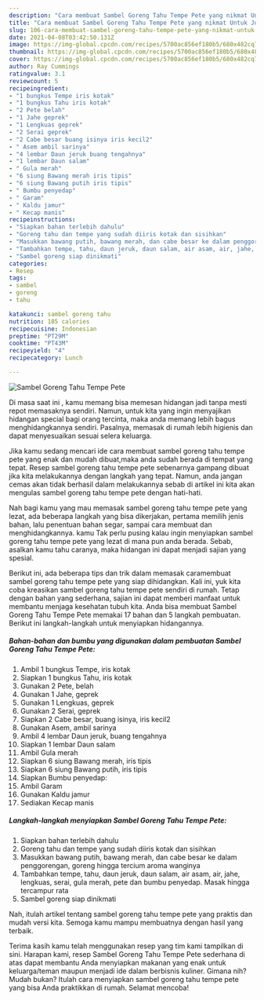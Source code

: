 ```yaml
---
description: "Cara membuat Sambel Goreng Tahu Tempe Pete yang nikmat Untuk Jualan"
title: "Cara membuat Sambel Goreng Tahu Tempe Pete yang nikmat Untuk Jualan"
slug: 106-cara-membuat-sambel-goreng-tahu-tempe-pete-yang-nikmat-untuk-jualan
date: 2021-04-08T03:42:50.131Z
image: https://img-global.cpcdn.com/recipes/5700ac856ef180b5/680x482cq70/sambel-goreng-tahu-tempe-pete-foto-resep-utama.jpg
thumbnail: https://img-global.cpcdn.com/recipes/5700ac856ef180b5/680x482cq70/sambel-goreng-tahu-tempe-pete-foto-resep-utama.jpg
cover: https://img-global.cpcdn.com/recipes/5700ac856ef180b5/680x482cq70/sambel-goreng-tahu-tempe-pete-foto-resep-utama.jpg
author: Ray Cummings
ratingvalue: 3.1
reviewcount: 5
recipeingredient:
- "1 bungkus Tempe iris kotak"
- "1 bungkus Tahu iris kotak"
- "2 Pete belah"
- "1 Jahe geprek"
- "1 Lengkuas geprek"
- "2 Serai geprek"
- "2 Cabe besar buang isinya iris kecil2"
- " Asem ambil sarinya"
- "4 lembar Daun jeruk buang tengahnya"
- "1 lembar Daun salam"
- " Gula merah"
- "6 siung Bawang merah iris tipis"
- "6 siung Bawang putih iris tipis"
- " Bumbu penyedap"
- " Garam"
- " Kaldu jamur"
- " Kecap manis"
recipeinstructions:
- "Siapkan bahan terlebih dahulu"
- "Goreng tahu dan tempe yang sudah diiris kotak dan sisihkan"
- "Masukkan bawang putih, bawang merah, dan cabe besar ke dalam penggorengan, goreng hingga tercium aroma wanginya"
- "Tambahkan tempe, tahu, daun jeruk, daun salam, air asam, air, jahe, lengkuas, serai, gula merah, pete dan bumbu penyedap. Masak hingga tercampur rata"
- "Sambel goreng siap dinikmati"
categories:
- Resep
tags:
- sambel
- goreng
- tahu

katakunci: sambel goreng tahu 
nutrition: 185 calories
recipecuisine: Indonesian
preptime: "PT29M"
cooktime: "PT43M"
recipeyield: "4"
recipecategory: Lunch

---
```



![Sambel Goreng Tahu Tempe Pete](https://img-global.cpcdn.com/recipes/5700ac856ef180b5/680x482cq70/sambel-goreng-tahu-tempe-pete-foto-resep-utama.jpg)

Di masa  saat ini , kamu memang bisa memesan hidangan jadi tanpa mesti repot memasaknya sendiri. Namun, untuk kita yang ingin menyajikan hidangan special bagi orang tercinta, maka anda memang lebih bagus menghidangkannya sendiri. Pasalnya, memasak di rumah lebih higienis dan dapat menyesuaikan sesuai selera keluarga.

Jika kamu sedang mencari ide cara membuat sambel goreng tahu tempe pete yang enak dan mudah dibuat,maka anda sudah berada di tempat yang tepat. Resep sambel goreng tahu tempe pete  sebenarnya gampang dibuat jika kita melakukannya dengan langkah yang tepat. Namun, anda jangan cemas akan tidak berhasil dalam melakukannya 
sebab di artikel ini kita akan mengulas sambel goreng tahu tempe pete dengan hati-hati.  



Nah bagi kamu yang mau memasak sambel goreng tahu tempe pete yang lezat, ada beberapa langkah yang bisa dikerjakan, pertama memilih jenis bahan, lalu penentuan bahan segar, sampai cara membuat dan menghidangkannya. kamu Tak perlu pusing kalau ingin menyiapkan sambel goreng tahu tempe pete yang lezat di mana pun anda berada. Sebab, asalkan kamu  tahu caranya, maka hidangan ini dapat menjadi sajian yang spesial.

Berikut ini, ada beberapa tips dan trik dalam memasak caramembuat sambel goreng tahu tempe pete yang siap dihidangkan. Kali ini, yuk kita coba kreasikan sambel goreng tahu tempe pete sendiri di rumah. Tetap dengan bahan yang sederhana, sajian ini dapat memberi manfaat untuk membantu menjaga kesehatan tubuh kita. Anda bisa membuat Sambel Goreng Tahu Tempe Pete memakai 17 bahan dan 5 langkah pembuatan. Berikut ini langkah-langkah untuk menyiapkan hidangannya.

<!--inarticleads1-->

##### Bahan-bahan dan bumbu yang digunakan dalam pembuatan Sambel Goreng Tahu Tempe Pete:

1. Ambil 1 bungkus Tempe, iris kotak
1. Siapkan 1 bungkus Tahu, iris kotak
1. Gunakan 2 Pete, belah
1. Gunakan 1 Jahe, geprek
1. Gunakan 1 Lengkuas, geprek
1. Gunakan 2 Serai, geprek
1. Siapkan 2 Cabe besar, buang isinya, iris kecil2
1. Gunakan  Asem, ambil sarinya
1. Ambil 4 lembar Daun jeruk, buang tengahnya
1. Siapkan 1 lembar Daun salam
1. Ambil  Gula merah
1. Siapkan 6 siung Bawang merah, iris tipis
1. Siapkan 6 siung Bawang putih, iris tipis
1. Siapkan  Bumbu penyedap:
1. Ambil  Garam
1. Gunakan  Kaldu jamur
1. Sediakan  Kecap manis




<!--inarticleads2-->

##### Langkah-langkah menyiapkan Sambel Goreng Tahu Tempe Pete:

1. Siapkan bahan terlebih dahulu
1. Goreng tahu dan tempe yang sudah diiris kotak dan sisihkan
1. Masukkan bawang putih, bawang merah, dan cabe besar ke dalam penggorengan, goreng hingga tercium aroma wanginya
1. Tambahkan tempe, tahu, daun jeruk, daun salam, air asam, air, jahe, lengkuas, serai, gula merah, pete dan bumbu penyedap. Masak hingga tercampur rata
1. Sambel goreng siap dinikmati




Nah, itulah artikel tentang  sambel goreng tahu tempe pete  yang praktis dan mudah versi kita. Semoga kamu mampu membuatnya dengan hasil yang terbaik. 

Terima kasih kamu telah menggunakan resep yang tim kami tampilkan di sini. Harapan kami, resep  Sambel Goreng Tahu Tempe Pete sederhana di atas dapat membantu Anda menyiapkan makanan yang enak untuk keluarga/teman maupun menjadi ide dalam berbisnis kuliner. Gimana nih? Mudah bukan? Itulah cara menyiapkan sambel goreng tahu tempe pete yang bisa Anda praktikkan di rumah. Selamat mencoba!

